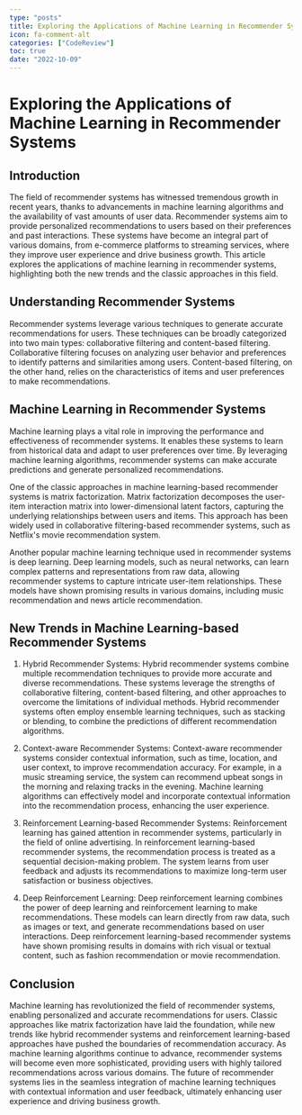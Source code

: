 ```yaml
---
type: "posts"
title: Exploring the Applications of Machine Learning in Recommender Systems
icon: fa-comment-alt
categories: ["CodeReview"]
toc: true
date: "2022-10-09"
---
```




# Exploring the Applications of Machine Learning in Recommender Systems

## Introduction

The field of recommender systems has witnessed tremendous growth in recent years, thanks to advancements in machine learning algorithms and the availability of vast amounts of user data. Recommender systems aim to provide personalized recommendations to users based on their preferences and past interactions. These systems have become an integral part of various domains, from e-commerce platforms to streaming services, where they improve user experience and drive business growth. This article explores the applications of machine learning in recommender systems, highlighting both the new trends and the classic approaches in this field.

## Understanding Recommender Systems

Recommender systems leverage various techniques to generate accurate recommendations for users. These techniques can be broadly categorized into two main types: collaborative filtering and content-based filtering. Collaborative filtering focuses on analyzing user behavior and preferences to identify patterns and similarities among users. Content-based filtering, on the other hand, relies on the characteristics of items and user preferences to make recommendations.

## Machine Learning in Recommender Systems

Machine learning plays a vital role in improving the performance and effectiveness of recommender systems. It enables these systems to learn from historical data and adapt to user preferences over time. By leveraging machine learning algorithms, recommender systems can make accurate predictions and generate personalized recommendations.

One of the classic approaches in machine learning-based recommender systems is matrix factorization. Matrix factorization decomposes the user-item interaction matrix into lower-dimensional latent factors, capturing the underlying relationships between users and items. This approach has been widely used in collaborative filtering-based recommender systems, such as Netflix's movie recommendation system.

Another popular machine learning technique used in recommender systems is deep learning. Deep learning models, such as neural networks, can learn complex patterns and representations from raw data, allowing recommender systems to capture intricate user-item relationships. These models have shown promising results in various domains, including music recommendation and news article recommendation.

## New Trends in Machine Learning-based Recommender Systems

1. Hybrid Recommender Systems: Hybrid recommender systems combine multiple recommendation techniques to provide more accurate and diverse recommendations. These systems leverage the strengths of collaborative filtering, content-based filtering, and other approaches to overcome the limitations of individual methods. Hybrid recommender systems often employ ensemble learning techniques, such as stacking or blending, to combine the predictions of different recommendation algorithms.

2. Context-aware Recommender Systems: Context-aware recommender systems consider contextual information, such as time, location, and user context, to improve recommendation accuracy. For example, in a music streaming service, the system can recommend upbeat songs in the morning and relaxing tracks in the evening. Machine learning algorithms can effectively model and incorporate contextual information into the recommendation process, enhancing the user experience.

3. Reinforcement Learning-based Recommender Systems: Reinforcement learning has gained attention in recommender systems, particularly in the field of online advertising. In reinforcement learning-based recommender systems, the recommendation process is treated as a sequential decision-making problem. The system learns from user feedback and adjusts its recommendations to maximize long-term user satisfaction or business objectives.

4. Deep Reinforcement Learning: Deep reinforcement learning combines the power of deep learning and reinforcement learning to make recommendations. These models can learn directly from raw data, such as images or text, and generate recommendations based on user interactions. Deep reinforcement learning-based recommender systems have shown promising results in domains with rich visual or textual content, such as fashion recommendation or movie recommendation.

## Conclusion

Machine learning has revolutionized the field of recommender systems, enabling personalized and accurate recommendations for users. Classic approaches like matrix factorization have laid the foundation, while new trends like hybrid recommender systems and reinforcement learning-based approaches have pushed the boundaries of recommendation accuracy. As machine learning algorithms continue to advance, recommender systems will become even more sophisticated, providing users with highly tailored recommendations across various domains. The future of recommender systems lies in the seamless integration of machine learning techniques with contextual information and user feedback, ultimately enhancing user experience and driving business growth.